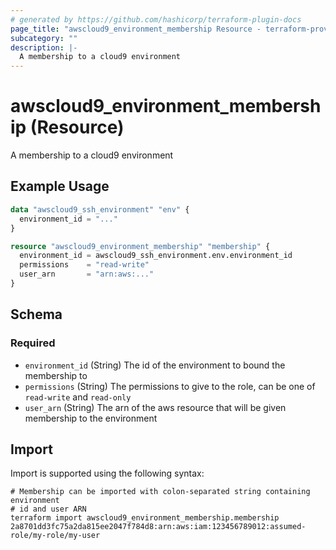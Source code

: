 ```yaml
---
# generated by https://github.com/hashicorp/terraform-plugin-docs
page_title: "awscloud9_environment_membership Resource - terraform-provider-awscloud9"
subcategory: ""
description: |-
  A membership to a cloud9 environment
---
```


# awscloud9_environment_membership (Resource)

A membership to a cloud9 environment

## Example Usage

```terraform
data "awscloud9_ssh_environment" "env" {
  environment_id = "..."
}

resource "awscloud9_environment_membership" "membership" {
  environment_id = awscloud9_ssh_environment.env.environment_id
  permissions    = "read-write"
  user_arn       = "arn:aws:..."
}
```

<!-- schema generated by tfplugindocs -->
## Schema

### Required

- `environment_id` (String) The id of the environment to bound the membership to
- `permissions` (String) The permissions to give to the role, can be one of `read-write` and `read-only`
- `user_arn` (String) The arn of the aws resource that will be given membership to the environment

## Import

Import is supported using the following syntax:

```shell
# Membership can be imported with colon-separated string containing environment
# id and user ARN
terraform import awscloud9_environment_membership.membership 2a8701dd3fc75a2da815ee2047f784d8:arn:aws:iam:123456789012:assumed-role/my-role/my-user
```
